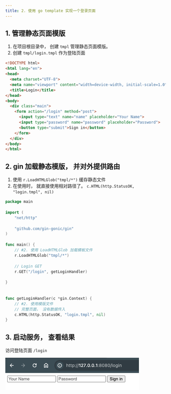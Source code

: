 ```yaml
---
title: 2. 使用 go template 实现一个登录页面
---
```



## 1. 管理静态页面模版

1. 在项目根目录中， 创建 `tmpl` 管理静态页面模版。
2. 创建 `tmpl/login.tmpl` 作为登陆页面

```html
<!DOCTYPE html>
<html lang="en">
<head>
  <meta charset="UTF-8">
  <meta name="viewport" content="width=device-width, initial-scale=1.0">
  <title>Login</title>
</head>
<body>
  <div class="main">
    <form action="/login" method="post">
      <input type="text" name="name" placeholder="Your Name">
      <input type="password" name="password" placeholder="Password">
      <button type="submit">Sign in</button>
    </form>
  </div>
</body>
</html>
```

## 2. gin 加载静态模版， 并对外提供路由

1. 使用 `r.LoadHTMLGlob("tmpl/*")` 缓存静态文件
2. 在使用时， 就直接使用相对路径了。 `c.HTML(http.StatusOK, "login.tmpl", nil)`

```go
package main

import (
	"net/http"

	"github.com/gin-gonic/gin"
)

func main() {
	// #2. 使用 LoadHTMLGlob 加载模板文件
	r.LoadHTMLGlob("tmpl/*")

	// Login GET
	r.GET("/login", getLoginHandler)

}


func getLoginHandler(c *gin.Context) {
	// #2. 使用模版文件
	// 完整页面， 没有数据传入
	c.HTML(http.StatusOK, "login.tmpl", nil)
}
```

## 3. 启动服务， 查看结果

访问登陆页面 `/login`

![alt text](./ping-pong.png)
